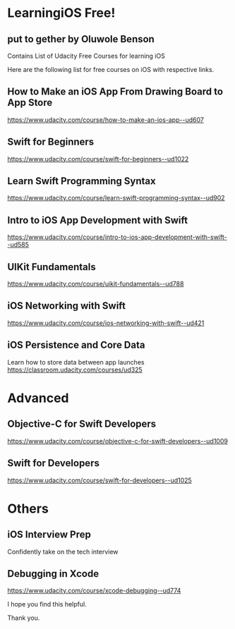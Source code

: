 # LearningiOS Free! 
## put to gether by Oluwole Benson
Contains List of Udacity Free Courses for learning iOS

Here are the following list for free courses on iOS with respective links.

## How to Make an iOS App From Drawing Board to App Store
https://www.udacity.com/course/how-to-make-an-ios-app--ud607

## Swift for Beginners
https://www.udacity.com/course/swift-for-beginners--ud1022

## Learn Swift Programming Syntax
https://www.udacity.com/course/learn-swift-programming-syntax--ud902

## Intro to iOS App Development with Swift
https://www.udacity.com/course/intro-to-ios-app-development-with-swift--ud585

## UIKit Fundamentals
https://www.udacity.com/course/uikit-fundamentals--ud788

## iOS Networking with Swift
https://www.udacity.com/course/ios-networking-with-swift--ud421

## iOS Persistence and Core Data
Learn how to store data between app launches
https://classroom.udacity.com/courses/ud325






# Advanced 

## Objective-C for Swift Developers
https://www.udacity.com/course/objective-c-for-swift-developers--ud1009


## Swift for Developers
https://www.udacity.com/course/swift-for-developers--ud1025


# Others

## iOS Interview Prep
Confidently take on the tech interview

## Debugging in Xcode
https://www.udacity.com/course/xcode-debugging--ud774


I hope you find this helpful. 

Thank you. 
